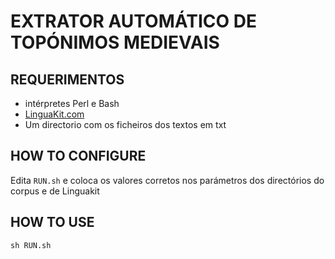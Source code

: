 # EXTRATOR AUTOMÁTICO DE TOPÓNIMOS MEDIEVAIS


## REQUERIMENTOS

* intérpretes Perl e Bash 
* [LinguaKit.com](https://github.com/citiususc/Linguakit)
* Um directorio com os ficheiros dos textos em txt

## HOW TO CONFIGURE

Edita `RUN.sh` e coloca os valores corretos nos parámetros dos directórios do corpus e de Linguakit 

## HOW TO USE

```
sh RUN.sh
```
